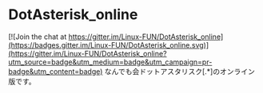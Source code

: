 # DotAsterisk_online

[![Join the chat at https://gitter.im/Linux-FUN/DotAsterisk_online](https://badges.gitter.im/Linux-FUN/DotAsterisk_online.svg)](https://gitter.im/Linux-FUN/DotAsterisk_online?utm_source=badge&utm_medium=badge&utm_campaign=pr-badge&utm_content=badge)
なんでも会ドットアスタリスク[.*]のオンライン版です。
